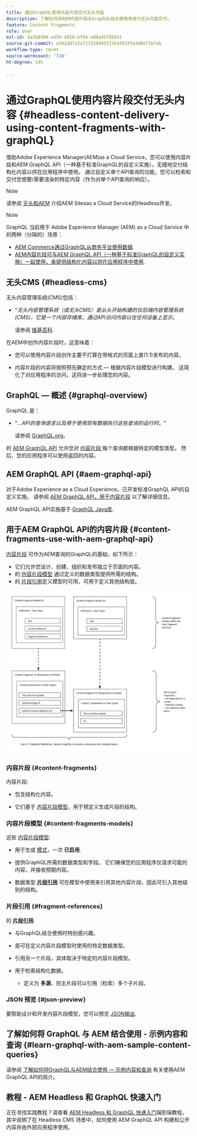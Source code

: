 ```yaml
---
title: 通过GraphQL使用内容片段交付无头内容
description: 了解如何将AEM内容片段与GraphQL结合使用来进行无头内容交付。
feature: Content Fragments
role: User
exl-id: 4a3b030d-ed59-4920-bf94-e00a45f85b51
source-git-commit: e592dd7a3a717259493f23943933fe3d0e71b7ab
workflow-type: tm+mt
source-wordcount: '716'
ht-degree: 14%

---
```


# 通过GraphQL使用内容片段交付无头内容 {#headless-content-delivery-using-content-fragments-with-graphQL}

借助Adobe Experience Manager(AEM)as a Cloud Service，您可以使用内容片段和AEM GraphQL API（一种基于标准GraphQL的自定义实施），无缝地交付结构化内容以供在应用程序中使用。 通过自定义单个API查询的功能，您可以检索和交付您想要/需要渲染的特定内容（作为对单个API查询的响应）。

>[!NOTE]
>
>请参阅 [无头和AEM](/help/headless/introduction.md) 介绍AEM Sitesas a Cloud Service的Headless开发。

>[!NOTE]
>
>GraphQL 当前用于 Adobe Experience Manager (AEM) as a Cloud Service 中的两种（分隔的）场景：
>
>* [AEM Commerce通过GraphQL从商务平台使用数据](/help/commerce-cloud/integrating/magento.md).
>* [AEM内容片段可与AEM GraphQL API（一种基于标准GraphQL的自定义实施）一起使用，来提供结构化内容以供在应用程序中使用](/help/headless/graphql-api/content-fragments.md).


## 无头CMS {#headless-cms}

无头内容管理系统(CMS)包括：

* &quot;*无头内容管理系统（或无头CMS）是从头开始构建的仅后端内容管理系统(CMS)，它是一个内容存储库，通过API访问内容以在任何设备上显示。*

   请参阅 [维基百科](https://en.wikipedia.org/wiki/Headless_content_management_system).

在AEM中创作内容片段时，这意味着：

* 您可以使用内容片段创作主要不打算在带格式的页面上直(1:1)发布的内容。

* 内容片段的内容将按照预先确定的方式 — 根据内容片段模型进行构建。 这简化了对应用程序的访问，这将进一步处理您的内容。

## GraphQL — 概述 {#graphql-overview}

GraphQL 是：

* &quot;*...API的查询语言以及用于使用现有数据执行这些查询的运行时。*&quot;

   请参阅 [GraphQL.org](https://graphql.org)。

的 [AEM GraphQL API](#aem-graphql-api) 允许您对 [内容片段](/help/assets/content-fragments/content-fragments.md);每个查询都根据特定的模型类型。 然后，您的应用程序可以使用返回的内容。

## AEM GraphQL API {#aem-graphql-api}

对于Adobe Experience as a Cloud Experience，已开发标准GraphQL API的自定义实施。 请参阅 [AEM GraphQL API，用于内容片段](/help/headless/graphql-api/content-fragments.md) 以了解详细信息。

AEM GraphQL API实施基于 [GraphQL Java库](https://graphql.org/code/#java).

## 用于AEM GraphQL API的内容片段 {#content-fragments-use-with-aem-graphql-api}

[内容片段](#content-fragments) 可作为AEM查询的GraphQL的基础，如下所示：

* 它们允许您设计、创建、组织和发布独立于页面的内容。
* 的 [内容片段模型](#content-fragments-models) 通过定义的数据类型提供所需的结构。
* 的 [片段引用](#fragment-references)定义模型时可用，可用于定义其他结构层。

![与GraphQL一起使用的内容片段](assets/cfm-nested-01.png "与GraphQL一起使用的内容片段")

### 内容片段 {#content-fragments}

内容片段:

* 包含结构化内容。

* 它们基于 [内容片段模型](#content-fragments-models)，用于预定义生成片段的结构。

### 内容片段模型 {#content-fragments-models}

这些 [内容片段模型](/help/assets/content-fragments/content-fragments-models.md):

* 用于生成 [模式](https://graphql.org/learn/schema/)，一次 **已启用**.

* 提供GraphQL所需的数据类型和字段。 它们确保您的应用程序仅请求可能的内容，并接收预期内容。

* 数据类型 **[片段引用](#fragment-references)** 可在模型中使用来引用其他内容片段，因此可引入其他级别的结构。

### 片段引用 {#fragment-references}

的 **[片段引用](/help/assets/content-fragments/content-fragments-models.md#fragment-reference-nested-fragments)**:

* 与GraphQL结合使用时特别感兴趣。

* 是可在定义内容片段模型时使用的特定数据类型。

* 引用另一个片段，具体取决于特定的内容片段模型。

* 用于检索结构化数据。

   * 定义为 **多源**，则主片段可以引用（检索）多个子片段。

### JSON 预览 {#json-preview}

要帮助设计和开发内容片段模型，您可以预览 [JSON输出](/help/assets/content-fragments/content-fragments-json-preview.md).

## 了解如何将 GraphQL 与 AEM 结合使用 - 示例内容和查询 {#learn-graphql-with-aem-sample-content-queries}

请参阅 [了解如何将GraphQL与AEM结合使用 — 示例内容和查询](/help/headless/graphql-api/sample-queries.md) 有关使用AEM GraphQL API的简介。

## 教程 - AEM Headless 和 GraphQL 快速入门

正在寻找实践教程？请查看 [AEM Headless 和 GraphQL 快速入门](https://experienceleague.adobe.com/docs/experience-manager-learn/getting-started-with-aem-headless/graphql/overview.html?lang=zh-Hans)端到端教程，其中说明了在 Headless CMS 场景中，如何使用 AEM GraphQL API 构建和公开内容并由外部应用程序使用。
